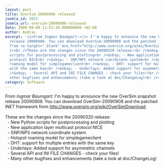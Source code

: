 ```yaml
---
layout: post
title: OverSim-20090908 released
joomla_id: 3651
joomla_url: oversim-20090908-released
date: 2009-09-09 11:53:39.000000000 +02:00
author: Andras
excerpt: '<i>From Ingmar Baumgart:</i> I''m happy to announce the new OverSim snapshot
  release 20090908. You can download OverSim-20090908 and the patched INET framework
  from <a target="_blank" mce_href="http://www.oversim.org/wiki/OverSimDownload" href="http://www.oversim.org/wiki/OverSimDownload">http://www.oversim.org/wiki/OverSimDownload</a>.<br
  /><br />These are the changes since the 20090320 release:<br />&nbsp; - New Python
  scripts for postprocessing and plotting<br />&nbsp; - New application layer multicast
  protocol NICE<br />&nbsp; - GNP/NPS network coordinate system<br />&nbsp; - Hotspot
  roaming model for simplegameclient<br />&nbsp; - DHT: support for multiple entries
  with the same key<br />&nbsp; - Underlays: Added support for asymmetric channels<br
  />&nbsp; - Several API and INI FILE CHANGES - check your files!<br />&nbsp; - Many
  other bugfixes and enhancements (take a look at doc/ChangeLog)<br /><br mce_bogus="1">'
category: Software
---
```

<i>From Ingmar Baumgart:</i> I'm happy to announce the new OverSim snapshot release 20090908. You can download OverSim-20090908 and the patched INET framework from <a target="_blank" mce_href="http://www.oversim.org/wiki/OverSimDownload" href="http://www.oversim.org/wiki/OverSimDownload">http://www.oversim.org/wiki/OverSimDownload</a>.<br /><br />These are the changes since the 20090320 release:<br />&nbsp; - New Python scripts for postprocessing and plotting<br />&nbsp; - New application layer multicast protocol NICE<br />&nbsp; - GNP/NPS network coordinate system<br />&nbsp; - Hotspot roaming model for simplegameclient<br />&nbsp; - DHT: support for multiple entries with the same key<br />&nbsp; - Underlays: Added support for asymmetric channels<br />&nbsp; - Several API and INI FILE CHANGES - check your files!<br />&nbsp; - Many other bugfixes and enhancements (take a look at doc/ChangeLog)<br /><br mce_bogus="1">
